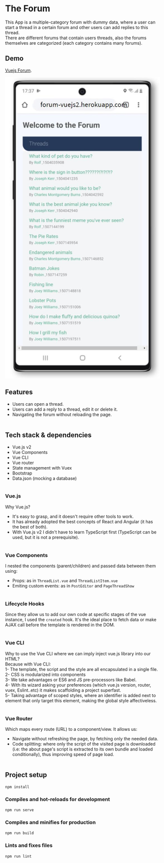# The Forum

This App is a multiple-category forum with dummy data, where a user can start a thread in a certain forum and other users can add replies to this thread. </br>
There are different forums that contain users threads, also the forums themselves are categorized (each category contains many forums).

## Demo
[Vuejs Forum](https://forum-vuejs2.herokuapp.com/).

![](/forum-screenshot.jpg)

## Features
- Users can open a thread.
- Users can add a reply to a thread, edit it or delete it.
- Navigating the forum without reloading the page.</br></br>
## Tech stack & dependencies
- Vue.js v2
- Vue Components
- Vue CLI
- Vue router
- State management with Vuex
- Bootstrap
- Data.json (mocking a database)</br></br>

### Vue.js
Why Vue.js?</br>
- It's easy to grasp, and it doesn't require other tools to work.
- It has already adopted the best concepts of React and Angular (it has the best of both).
- With Vue.js v2 I didn't have to learn TypeScript first (TypeScript can be used, but it is not a prerequisite).</br></br>

### Vue Components
I nested the components (parent/children) and passed data between them using:
- Props: as in <code>ThreadList.vue</code> and <code>ThreadListItem.vue </code>
- Emiting custom events: as in <code>PostEditor</code> and <code>PageThreadShow</code></br></br>

### Lifecycle Hooks
Since they allow us to add our own code at specific stages of the vue instance, I used the <code>created</code> hook. It's the ideal place to fetch data or make AJAX call before the template is rendered in the DOM.</br></br>

### Vue CLI
Why to use the Vue CLI where we can imply inject vue.js library into our HTML?</br>
Because with Vue CLI:</br>
1- The template, the script and the style are all encapsulated in a single file.</br>
2- CSS is modularized into components</br>
3- We take advantages or ES6 and JS pre-processors like Babel.</br>
4- With its wizard asking your preferences (which vue.js version, router, vuex, Eslint..etc) it makes scaffolding a project superfast.</br>
5- Taking advantage of scoped styles, where an identifier is added next to element that only target this element, making the global style affectiveless.</br></br>

### Vue Router
Which maps every route (URL) to a component/view. It allows us:
- Navigate without refreshing the page, by fetching only the needed data.
- Code splitting: where only the script of the visited page is downloaded (i.e: the about page's script is extracted to its own bundle and loaded conditionally), thus improving speed of page load.</br></br>
## Project setup
```
npm install
```
### Compiles and hot-reloads for development
```
npm run serve
```

### Compiles and minifies for production
```
npm run build
```
### Lints and fixes files
```
npm run lint
```